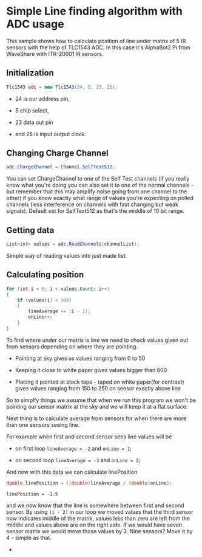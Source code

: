 # Simple Line finding algorithm with ADC usage

This sample shows how to calculate position of line under matrix of 5 IR sensors with the help of TLC1543 ADC. In this case it's AlphaBot2 Pi from WaveShare with ITR-20001 IR sensors.

## Initialization

```c#
Tlc1543 adc = new Tlc1543(24, 5, 23, 25);
```

- 24 is our address pin, 

- 5 chip select, 

- 23 data out pin 

- and 25 is input output clock.

## Changing Charge Channel

```c#
adc.ChargeChannel = Channel.SelfTest512;
```

You can set ChargeChannel to one of the Self Test channels (if you really know what you're doing you can also set it to one of the normal channels - but remember that this may amplify noise going from one channel to the other) if you know exactly what range of values you're expecting on polled channels (less interference on channels with fast changing but weak signals). Default set for SelfTest512 as that's the middle of 10 bit range.

## Getting data

```c#
List<int> values = adc.ReadChannels(channelList);
```

Simple way of reading values into just made list. 

## Calculating position

```c#
for (int i = 0; i < values.Count; i++)
{
    if (values[i] < 300)
    {
        lineAverage += (i - 2);
        onLine++;
    }
}
```

To find where under our matrix is line we need to check values given out from sensors depending on where they are pointing. 

- Pointing at sky gives us values ranging from 0 to 50

- Keeping it close to white paper gives values bigger than 600

- Placing it pointed at black tape - taped on white paper(for contrast) gives values ranging from 150 to 250 on sensor exactly above line

So to simplfy things we assume that when we run this program we won't be pointing our sensor matrix at the sky and we will keep it at a flat surface.

Next thing is to calculate average from sensors for when there are more than one sensors seeing line.

For example when first and second sensor sees line values will be

- on first loop `lineAverage = -2` and `onLine = 1`;

- on second loop `lineAverage = -3` and `onLine = 2`;

And now with this data we can calculate linePosition

```c#
double linePosition = ((double)lineAverage / (double)onLine);
```

`linePosition = -1.5`

and we now know that the line is somewhere between first and second sensor. By using `(i - 2)` in our loop we moved values that the third sensor now indicates middle of the matrix, values less than zero are left from the middle and values above are on the right side. If we would have seven sensor matrix we would move those values by 3. Nine sensors? Move it by 4 - simple as that.

- 
